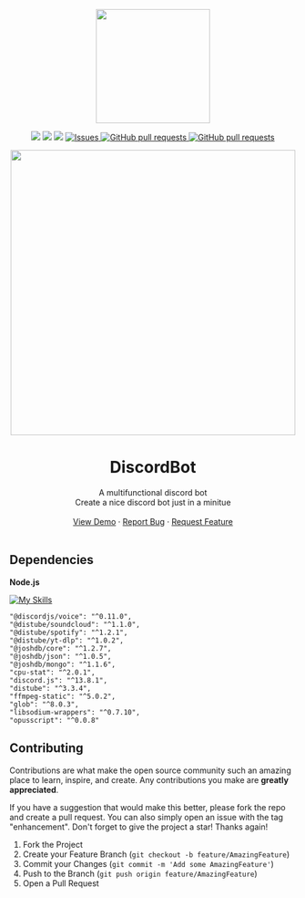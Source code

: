 <a name="readme-top"></a>


<div align="center">

<img src="https://user-images.githubusercontent.com/96381266/193395006-9c9a5cd3-30b2-44fa-ba51-2f0209004055.png" width="200">
<p>

<a href="https://github.com/BrownGrey/DiscordBot/graphs/Stars" alt="Stars">
        <img src="https://img.shields.io/github/stars/BrownGrey/DiscordBot" /></a>
        
<a href="https://github.com/BrownGrey/DiscordBot/graphs/issues" alt="Contributors">
        <img src="https://img.shields.io/github/issues/BrownGrey/DiscordBot" /></a>
<a href="https://github.com/BrownGrey/DiscordBot/graphs/contributors" alt="Contributors">
        <img src="https://img.shields.io/github/contributors/BrownGrey/DiscordBot" /></a>

<a href="https://github.com/BrownGrey/DiscordBot/forks">
      <img alt="Issues" src="https://img.shields.io/github/forks/BrownGrey/DiscordBot" />
    </a> 
    <a href="https://github.com/BrownGrey/DiscordBot/license">
      <img alt="GitHub pull requests" src="https://img.shields.io/github/license/BrownGrey/DiscordBot" />
    </a>
    <a href="https://github.com/BrownGrey/DiscordBot">
      <img alt="GitHub pull requests" src="https://img.shields.io/badge/version-1.0.0-blue?color=0088ff" />
    </a>

</p>





<img src="https://user-images.githubusercontent.com/96381266/193394440-05415a68-2d31-4542-890f-af33b5b96179.png" width="500">
  <h1 align="center">DiscordBot</h1>

  <p align="center">
    A multifunctional discord bot
    <br />
    Create a nice discord bot just in a minitue
    <br />
    <br/>
    <a href="https://websiteurl.live">View Demo</a>
    ·
    <a href="https://github.com/BrownGrey/DiscordBot/issues">Report Bug</a>
    ·
    <a href="https://github.com/BrownGrey/DiscordBot/issues">Request Feature</a>
    <br />
    <br />
  </p>
</div>

## Dependencies

**Node.js**

 [![My Skills](https://skills.thijs.gg/icons?i=nodejs&theme=light)](https://skills.thijs.gg) 

```
"@discordjs/voice": "^0.11.0",
"@distube/soundcloud": "^1.1.0",
"@distube/spotify": "^1.2.1",
"@distube/yt-dlp": "^1.0.2",
"@joshdb/core": "^1.2.7",
"@joshdb/json": "^1.0.5",
"@joshdb/mongo": "^1.1.6",
"cpu-stat": "^2.0.1",
"discord.js": "^13.8.1",
"distube": "^3.3.4",
"ffmpeg-static": "^5.0.2",
"glob": "^8.0.3",
"libsodium-wrappers": "^0.7.10",
"opusscript": "^0.0.8"
```
## Contributing

Contributions are what make the open source community such an amazing place to learn, inspire, and create. Any contributions you make are **greatly appreciated**.

If you have a suggestion that would make this better, please fork the repo and create a pull request. You can also simply open an issue with the tag "enhancement".
Don't forget to give the project a star! Thanks again!

1. Fork the Project
2. Create your Feature Branch (`git checkout -b feature/AmazingFeature`)
3. Commit your Changes (`git commit -m 'Add some AmazingFeature'`)
4. Push to the Branch (`git push origin feature/AmazingFeature`)
5. Open a Pull Request
